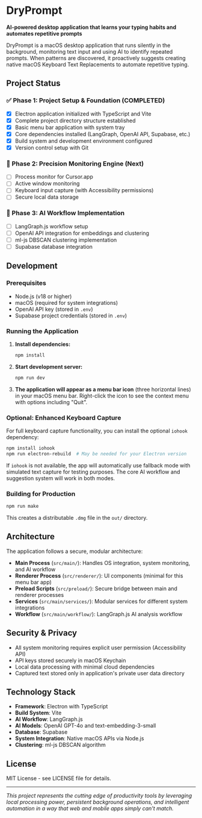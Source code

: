 # DryPrompt

**AI-powered desktop application that learns your typing habits and automates repetitive prompts**

DryPrompt is a macOS desktop application that runs silently in the background, monitoring text input and using AI to identify repeated prompts. When patterns are discovered, it proactively suggests creating native macOS Keyboard Text Replacements to automate repetitive typing.

## Project Status

### ✅ Phase 1: Project Setup & Foundation (COMPLETED)
- [x] Electron application initialized with TypeScript and Vite
- [x] Complete project directory structure established
- [x] Basic menu bar application with system tray
- [x] Core dependencies installed (LangGraph, OpenAI API, Supabase, etc.)
- [x] Build system and development environment configured
- [x] Version control setup with Git

### 🚧 Phase 2: Precision Monitoring Engine (Next)
- [ ] Process monitor for Cursor.app
- [ ] Active window monitoring
- [ ] Keyboard input capture (with Accessibility permissions)
- [ ] Secure local data storage

### 🔄 Phase 3: AI Workflow Implementation
- [ ] LangGraph.js workflow setup
- [ ] OpenAI API integration for embeddings and clustering
- [ ] ml-js DBSCAN clustering implementation
- [ ] Supabase database integration

## Development

### Prerequisites
- Node.js (v18 or higher)
- macOS (required for system integrations)
- OpenAI API key (stored in `.env`)
- Supabase project credentials (stored in `.env`)

### Running the Application

1. **Install dependencies:**
   ```bash
   npm install
   ```

2. **Start development server:**
   ```bash
   npm run dev
   ```

3. **The application will appear as a menu bar icon** (three horizontal lines) in your macOS menu bar. Right-click the icon to see the context menu with options including "Quit".

### Optional: Enhanced Keyboard Capture

For full keyboard capture functionality, you can install the optional `iohook` dependency:

```bash
npm install iohook
npm run electron-rebuild  # May be needed for your Electron version
```

If `iohook` is not available, the app will automatically use fallback mode with simulated text capture for testing purposes. The core AI workflow and suggestion system will work in both modes.

### Building for Production

```bash
npm run make
```

This creates a distributable `.dmg` file in the `out/` directory.

## Architecture

The application follows a secure, modular architecture:

- **Main Process** (`src/main/`): Handles OS integration, system monitoring, and AI workflow
- **Renderer Process** (`src/renderer/`): UI components (minimal for this menu bar app)
- **Preload Scripts** (`src/preload/`): Secure bridge between main and renderer processes
- **Services** (`src/main/services/`): Modular services for different system integrations
- **Workflow** (`src/main/workflow/`): LangGraph.js AI analysis workflow

## Security & Privacy

- All system monitoring requires explicit user permission (Accessibility API)
- API keys stored securely in macOS Keychain
- Local data processing with minimal cloud dependencies
- Captured text stored only in application's private user data directory

## Technology Stack

- **Framework**: Electron with TypeScript
- **Build System**: Vite
- **AI Workflow**: LangGraph.js
- **AI Models**: OpenAI GPT-4o and text-embedding-3-small
- **Database**: Supabase
- **System Integration**: Native macOS APIs via Node.js
- **Clustering**: ml-js DBSCAN algorithm

## License

MIT License - see LICENSE file for details.

---

*This project represents the cutting edge of productivity tools by leveraging local processing power, persistent background operations, and intelligent automation in a way that web and mobile apps simply can't match.* 